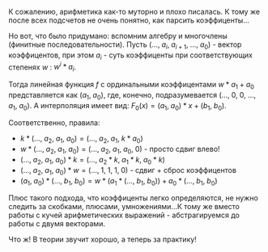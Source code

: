 К сожалению, арифметика как-то муторно и плохо писалась. К тому же после всех подсчетов не очень
понятно, как парсить коэффиценты...

Но вот, что было придумано: вспомним алгебру и многочлены (финитные последовательности).
Пусть $`(...,\;a_i,\;a_{i+1},\;...,\;a_0)`$ - вектор коэффицентов, при этом $a_i$ - суть коэффиценты при соответствующих степенях $w$ : $w^i * a_i$.

Тогда линейная функция $f$ с ординальными коэффицентами $w * a_1 + a_0$ представляется как $`(a_1,\;a_0)`$, где, конечно, 
подразумевается $`(...,\;0,\;0,\;...,\;a_1,\;a_0)`$.
А интерполяция имеет вид: $`F_0(x) = (a_1,\;a_0) * x + (b_1,\;b_0)`$.

Соответственно, правила: 
* $`k * (...,\;a_2,\;a_1,\;a_0) = (...,\;a_2,\;a_1,\;k * a_0)`$
* $`w * (...,\;a_2,\;a_1,\;a_0) = (...,\;a_2,\;a_1,\;a_0,\;0)`$ - просто сдвиг влево!
* $`(...,\;a_2,\;a_1,\;a_0) * k = (...,\;a_2 * k,\;a_1 * k,\;a_0 * k)`$
* $`(...,\;a_2,\;a_1,\;a_0) * w = (...,\;1,\;1,\;1,\;0)`$ - сдвиг + сброс коэффицентов
* $`(a_1,\;a_0) * (...,\;b_1,\;b_0) = w * (a_1 * (...,\;b_1,\;b_0)) + a_0 * (...,\;b_1,\;b_0)`$

Плюс такого подхода, что коэффиценты легко определяются, не нужно следить за скобками, плюсами, умножениями...К тому же вместо работы с кучей арифметических
выражений - абстрагируемся до работы с двумя векторами.

Что ж! В теории звучит хорошо, а теперь за практику!
